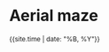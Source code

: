 &nbsp;
# Aerial maze
<!--
Line clipping in computer graphics is a process for removing parts of lines that are outside the graphical window. One of the basic algorithms for this is the [Cohen–Sutherland line clipping algorithm](https://en.wikipedia.org/wiki/Cohen–Sutherland_algorithm). It divides the window into zones and assigns a bitmask for each zone. The thimble bits application represents a topological variation with the following modifications:

1. Dividing line are arcs and the zones are not rectangular.
2. Dividing lines are not 4, and the zones are not 9.
3. Bits "0" and "1" are replaced by a circle "◯" and a cross "✕".

The challenge in Thimble bits is to find the bitmask for one of the zones when the bitmasks of some other zones are known. Solving the challenges uses the fundamental properties of the Cohen-Sutherland bitmasks:

1. Each arc represents a specific bit position in all masks.
2. All zones from one side of an arc have the same value for this bit; all zone from the other side have the other value of the bit.

Click on the image to start the application.

[<img src="docs/snapshot.jpg">](thimble-bits.html)

Alternatively, here are versions in [English](thimble-bits.html?lang=en), [Bulgarian](thimble-bits.html?lang=bg) and [Japanese](thimble-bits.html?lang=jp).

### How to play

When the application is started it shows a thimble. Click on the thimble to generate arcs &ndash; they are inside the thimble. There are dents on the outer surface of the thimble indicating arcs end points. The level of difficulty defines the number of bits and how many hints are provided. The goal is to reach score 100. 

- **Starting**: Click anywhere on the thimble.
- **Playing**:  Click on the orange-yellowish symbols to toggle bits.
- **Ending**: Click on the button inside the thimble  to end the challenge.

Here are a few hints: The depth of bits corresponds to the depth of arcs. The depth of arc can be found by other checking their end points or by observing how arcs' bodies overlap. The dents can be used to identify arc end points. Beware of fake dents &dash; these are dents that do not correspond to arcs. And important rule for all configurations is that two neighbouring zones differ exactly by one bit. The bitmask of one zone is sufficient to get the bitmasks for all other zones.

The following examples show how arcs and bits are related. The left image shows how an arc splits the thimble into two zones. One is marked by a circle "◯", and the other is marked by a cross "✕". If there are more arcs, there will be more zones. The second image demonstrates how all zones from one side of the red arc are marked by circles "◯", while all the others are marked by crosses "✕". Thimble bits are placed vertically and their order is the same as the order of the arc. Thus, the red arc is in the middle, so it corresponds to the middle bit. The right image shows the bitmasks of all zones. The bits for the red arc are red.

<img src="docs/example.png">



### Integration with LMS

This application is provided as [SCORM](https://scorm.com/scorm-explained/one-minute-scorm-overview/) (Sharable Content Object Reference Model) module. It can be used with any [LMS](https://en.wikipedia.org/wiki/Learning_management_system) (Learning Management System) that supports version SCORM 1.2. SCORM modules are delivered as ZIP archive.

[ [Download ZIP](../../bin/euler-grill.zip) ]

Follow the instruction of your LMS on how to install a SCORM module. Usually the ZIP is uploaded and a few additional settings are set.

When run from a LMS, the application reads these data:
- `cmi.core.student_name` &ndash; a string with the student's name

When run from a LMS, the application sends back these data:

- `cmi.core.score.raw` &ndash; a number from 0 to 100 for the overall score
- `cmi.core.score.min` &ndash; 0
- `cmi.core.score.max` &ndash; 100
- `cmi.core.lesson_status` &ndash; `'completed'` or `'incomplete'`

### Data policy

The application itself does not create or use [HTTP cookies](https://developer.mozilla.org/en-US/docs/Web/HTTP/Cookies), [web beacons](https://en.wikipedia.org/wiki/Web_beacon), [spy pixels](https://en.wikipedia.org/wiki/Spy_pixel) or any other tracking technology. Besides SCORM-related data, described in section [Integration with LMS](#integration-with-lms), the application creates a local storage entry called `'sound'` with values `'on'`, `'off'` or `'fx'`. This entry is used to record user's sound preference and it is not sent to the server.

When the application is run from a LMS, the LMS may utilize its own data policy, which is beyond the scope and the control of this application.

### Disclaimer

The application requires a good perception of depth.

### Credits

This application uses a background music from [ccMixter](http://ccmixter.org/):

- "[Spacedust](http://dig.ccmixter.org/files/airtone/64741)" by [Airtone](http://dig.ccmixter.org/people/airtone) (c) copyright 2022 licensed under [CC BY 3.0 License](https://creativecommons.org/licenses/by/3.0/).

and sound effects from [Mixkit](https://mixkit.co/):

- "[Game quick warning notification](https://mixkit.co/free-sound-effects/click/)" licensed under [Mixkit Sound Effects Free License](https://mixkit.co/license/#sfxFree),
- "[Quick win video game notification](https://mixkit.co/free-sound-effects/click/)" licensed under [Mixkit Sound Effects Free License](https://mixkit.co/license/#sfxFree).

-->
	
<small>{{site.time | date: "%B, %Y"}}</small>